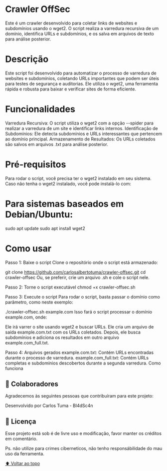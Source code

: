 # Crawler OffSec
Este é um crawler desenvolvido para coletar links de websites e subdomínios usando o wget2. O script realiza a varredura recursiva de um domínio, identifica URLs e subdomínios, e os salva em arquivos de texto para análise posterior.

# Descrição
Este script foi desenvolvido para automatizar o processo de varredura de websites e subdomínios, coletando URLs importantes que podem ser úteis para testes de segurança e auditorias. Ele utiliza o wget2, uma ferramenta rápida e robusta para baixar e verificar sites de forma eficiente.

# Funcionalidades
Varredura Recursiva: O script utiliza o wget2 com a opção --spider para realizar a varredura de um site e identificar links internos.
Identificação de Subdomínios: Ele detecta subdomínios e URLs interessantes que pertencem ao domínio principal.
Armazenamento de Resultados: Os URLs coletados são salvos em arquivos .txt para análise posterior.

# Pré-requisitos
Para rodar o script, você precisa ter o wget2 instalado em seu sistema. Caso não tenha o wget2 instalado, você pode instalá-lo com:

# Para sistemas baseados em Debian/Ubuntu:
sudo apt update
sudo apt install wget2

# Como usar

Passo 1: Baixe o script
Clone o repositório onde o script está armazenado:

git clone https://github.com/carlosalbertotuma/crawler-offsec.git
cd crawler-offsec
Ou, se preferir, crie um arquivo .sh e cole o script nele.

Passo 2: Torne o script executável
chmod +x crawler-offsec.sh

Passo 3: Execute o script
Para rodar o script, basta passar o domínio como parâmetro, como neste exemplo:

./crawler-offsec.sh example.com
Isso fará o script processar o domínio example.com, onde:

Ele irá varrer o site usando wget2 e buscar URLs.
Ele cria um arquivo de saída example.com.txt com os URLs coletados.
Depois, ele busca subdomínios e adiciona os resultados em outro arquivo example.com_full.txt.

Passo 4: Arquivos gerados
example.com.txt: Contém URLs encontradas durante o processo de varredura.
example.com_full.txt: Contém URLs completas e subdomínios descobertos durante a segunda varredura.
Como funciona


## 🤝 Colaboradores

Agradecemos às seguintes pessoas que contribuíram para este projeto:

Desenvolvido por Carlos Tuma - Bl4dSc4n


## 📝 Licença

Esse projeto está sob é de livre uso e modificação, favor manter os créditos em comentário.
 
Ps. não utilize para crimes ciberneticos, não tenho responsábilidade do mau uso da ferramenta.

[⬆ Voltar ao topo](#nome-do-projeto)<br>


